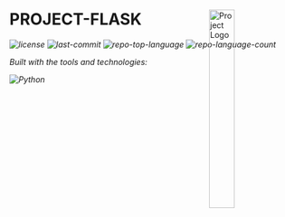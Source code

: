 <div id="top">

<!-- HEADER STYLE: MODERN -->
<div align="left" style="position: relative; width: 100%; height: 100%; ">

<img src="readmeai/assets/logos/purple.svg" width="30%" style="position: absolute; top: 0; right: 0;" alt="Project Logo"/>

# PROJECT-FLASK

<em><em>

<!-- BADGES -->
<img src="https://img.shields.io/github/license/LTherage/Project-Flask?style=for-the-badge&logo=opensourceinitiative&logoColor=white&color=4E9F3D" alt="license">
<img src="https://img.shields.io/github/last-commit/LTherage/Project-Flask?style=for-the-badge&logo=git&logoColor=white&color=4E9F3D" alt="last-commit">
<img src="https://img.shields.io/github/languages/top/LTherage/Project-Flask?style=for-the-badge&color=4E9F3D" alt="repo-top-language">
<img src="https://img.shields.io/github/languages/count/LTherage/Project-Flask?style=for-the-badge&color=4E9F3D" alt="repo-language-count">

<em>Built with the tools and technologies:</em>

<img src="https://img.shields.io/badge/Python-3776AB.svg?style=for-the-badge&logo=Python&logoColor=white" alt="Python">

</div>
</div>
<br clear="right">

---

## 📍 Table of Contents

<details>
<summary>Table of Contents</summary>

- [📍 Table of Contents](#-table-of-contents)
- [🔥 Overview](#-overview)
- [💫 Features](#-features)
- [🔶 Project Structure](#-project-structure)
    - [🔸 Project Index](#-project-index)
- [🚀 Getting Started](#-getting-started)
    - [💥 Prerequisites](#-prerequisites)
    - [☄ ️ Installation](#-installation)
    - [🟠 Usage](#-usage)
    - [♦ ️ Testing](#-testing)
- [📌 Roadmap](#-roadmap)
- [📕 Contributing](#-contributing)
- [🛡 License](#-license)
- [📎 Acknowledgments](#-acknowledgments)

</details>

---

## 🔥 Overview



---

## 💫 Features

<code>❯ REPLACE-ME</code>

---

## 🔶 Project Structure

```sh
└── Project-Flask/
    ├── __pycache__
    │   └── app.cpython-312.pyc
    ├── app.py
    └── templates
        └── index.html
```

### 🔸 Project Index

<details open>
	<summary><b><code>PROJECT-FLASK/</code></b></summary>
	<!-- __root__ Submodule -->
	<details>
		<summary><b>__root__</b></summary>
		<blockquote>
			<div class='directory-path' style='padding: 8px 0; color: #666;'>
				<code><b>⦿ __root__</b></code>
			<table style='width: 100%; border-collapse: collapse;'>
			<thead>
				<tr style='background-color: #f8f9fa;'>
					<th style='width: 30%; text-align: left; padding: 8px;'>File Name</th>
					<th style='text-align: left; padding: 8px;'>Summary</th>
				</tr>
			</thead>
				<tr style='border-bottom: 1px solid #eee;'>
					<td style='padding: 8px;'><b><a href='https://github.com/LTherage/Project-Flask/blob/master/app.py'>app.py</a></b></td>
					<td style='padding: 8px;'>Code>❯ REPLACE-ME</code></td>
				</tr>
			</table>
		</blockquote>
	</details>
	<!-- templates Submodule -->
	<details>
		<summary><b>templates</b></summary>
		<blockquote>
			<div class='directory-path' style='padding: 8px 0; color: #666;'>
				<code><b>⦿ templates</b></code>
			<table style='width: 100%; border-collapse: collapse;'>
			<thead>
				<tr style='background-color: #f8f9fa;'>
					<th style='width: 30%; text-align: left; padding: 8px;'>File Name</th>
					<th style='text-align: left; padding: 8px;'>Summary</th>
				</tr>
			</thead>
				<tr style='border-bottom: 1px solid #eee;'>
					<td style='padding: 8px;'><b><a href='https://github.com/LTherage/Project-Flask/blob/master/templates/index.html'>index.html</a></b></td>
					<td style='padding: 8px;'>Code>❯ REPLACE-ME</code></td>
				</tr>
			</table>
		</blockquote>
	</details>
</details>

---

## 🚀 Getting Started

### 💥 Prerequisites

This project requires the following dependencies:

- **Programming Language:** Python

### ☄️ Installation

Build Project-Flask from the source and intsall dependencies:

1. **Clone the repository:**

    ```sh
    ❯ git clone https://github.com/LTherage/Project-Flask
    ```

2. **Navigate to the project directory:**

    ```sh
    ❯ cd Project-Flask
    ```

3. **Install the dependencies:**

echo 'INSERT-INSTALL-COMMAND-HERE'

### 🟠 Usage

Run the project with:

echo 'INSERT-RUN-COMMAND-HERE'

### ♦️ Testing

Project-flask uses the {__test_framework__} test framework. Run the test suite with:

echo 'INSERT-TEST-COMMAND-HERE'

---

## 📌 Roadmap

- [X] **`Task 1`**: <strike>Implement feature one.</strike>
- [ ] **`Task 2`**: Implement feature two.
- [ ] **`Task 3`**: Implement feature three.

---

## 📕 Contributing

- **💬 [Join the Discussions](https://github.com/LTherage/Project-Flask/discussions)**: Share your insights, provide feedback, or ask questions.
- **🐛 [Report Issues](https://github.com/LTherage/Project-Flask/issues)**: Submit bugs found or log feature requests for the `Project-Flask` project.
- **💡 [Submit Pull Requests](https://github.com/LTherage/Project-Flask/blob/main/CONTRIBUTING.md)**: Review open PRs, and submit your own PRs.

<details closed>
<summary>Contributing Guidelines</summary>

1. **Fork the Repository**: Start by forking the project repository to your github account.
2. **Clone Locally**: Clone the forked repository to your local machine using a git client.
   ```sh
   git clone https://github.com/LTherage/Project-Flask
   ```
3. **Create a New Branch**: Always work on a new branch, giving it a descriptive name.
   ```sh
   git checkout -b new-feature-x
   ```
4. **Make Your Changes**: Develop and test your changes locally.
5. **Commit Your Changes**: Commit with a clear message describing your updates.
   ```sh
   git commit -m 'Implemented new feature x.'
   ```
6. **Push to github**: Push the changes to your forked repository.
   ```sh
   git push origin new-feature-x
   ```
7. **Submit a Pull Request**: Create a PR against the original project repository. Clearly describe the changes and their motivations.
8. **Review**: Once your PR is reviewed and approved, it will be merged into the main branch. Congratulations on your contribution!
</details>

<details closed>
<summary>Contributor Graph</summary>
<br>
<p align="left">
   <a href="https://github.com{/LTherage/Project-Flask/}graphs/contributors">
      <img src="https://contrib.rocks/image?repo=LTherage/Project-Flask">
   </a>
</p>
</details>

---

## 🛡 License

Project-flask is protected under the [LICENSE](https://choosealicense.com/licenses) License. For more details, refer to the [LICENSE](https://choosealicense.com/licenses/) file.

---

## 📎 Acknowledgments

- Credit `contributors`, `inspiration`, `references`, etc.

<div align="right">

[![][back-to-top]](#top)

</div>


[back-to-top]: https://img.shields.io/badge/-BACK_TO_TOP-151515?style=flat-square


---
